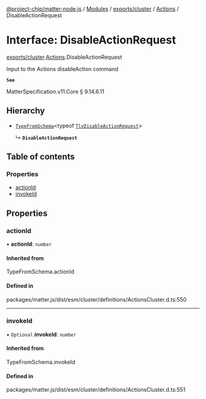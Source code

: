 [@project-chip/matter-node.js](../README.md) / [Modules](../modules.md) / [exports/cluster](../modules/exports_cluster.md) / [Actions](../modules/exports_cluster.Actions.md) / DisableActionRequest

# Interface: DisableActionRequest

[exports/cluster](../modules/exports_cluster.md).[Actions](../modules/exports_cluster.Actions.md).DisableActionRequest

Input to the Actions disableAction command

**`See`**

MatterSpecification.v11.Core § 9.14.6.11

## Hierarchy

- [`TypeFromSchema`](../modules/exports_tlv.md#typefromschema)\<typeof [`TlvDisableActionRequest`](../modules/exports_cluster.Actions.md#tlvdisableactionrequest)\>

  ↳ **`DisableActionRequest`**

## Table of contents

### Properties

- [actionId](exports_cluster.Actions.DisableActionRequest.md#actionid)
- [invokeId](exports_cluster.Actions.DisableActionRequest.md#invokeid)

## Properties

### actionId

• **actionId**: `number`

#### Inherited from

TypeFromSchema.actionId

#### Defined in

packages/matter.js/dist/esm/cluster/definitions/ActionsCluster.d.ts:550

___

### invokeId

• `Optional` **invokeId**: `number`

#### Inherited from

TypeFromSchema.invokeId

#### Defined in

packages/matter.js/dist/esm/cluster/definitions/ActionsCluster.d.ts:551
